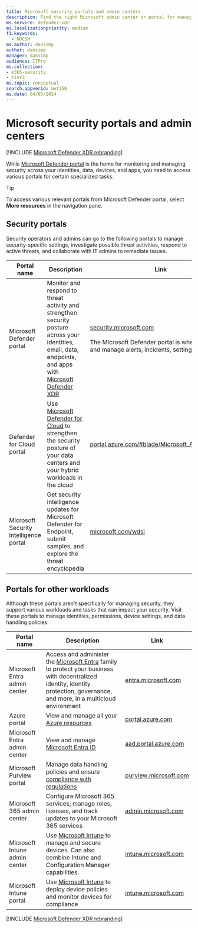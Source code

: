 ```yaml
---
title: Microsoft security portals and admin centers
description: Find the right Microsoft admin center or portal for managing various services related to Microsoft 365 security.
ms.service: defender-xdr
ms.localizationpriority: medium
f1.keywords:
  - NOCSH
ms.author: dansimp
author: dansimp
manager: dansimp
audience: ITPro
ms.collection: 
- m365-security
- tier3
ms.topic: conceptual
search.appverid: met150
ms.date: 04/03/2024
---
```


# Microsoft security portals and admin centers

[!INCLUDE [Microsoft Defender XDR rebranding](../includes/microsoft-defender.md)]

While [Microsoft Defender portal](microsoft-365-defender-portal.md) is the home for monitoring and managing security across your identities, data, devices, and apps, you need to access various portals for certain specialized tasks.

> [!TIP]
> To access various relevant portals from Microsoft Defender portal, select **More resources** in the navigation pane.

## Security portals

Security operators and admins can go to the following portals to manage security-specific settings, investigate possible threat activities, respond to active threats, and collaborate with IT admins to remediate issues.

| Portal name | Description | Link |
|---|---|---|
| Microsoft Defender portal | Monitor and respond to threat activity and strengthen security posture across your identities, email, data, endpoints, and apps with [Microsoft Defender XDR](microsoft-365-defender.md) | [security.microsoft.com](https://security.microsoft.com/)  <br/><br/>The Microsoft Defender portal is where you view and manage alerts, incidents, settings, and more. |
| Defender for Cloud portal | Use [Microsoft Defender for Cloud](/azure/security-center/security-center-intro) to strengthen the security posture of your data centers and your hybrid workloads in the cloud | [portal.azure.com/#blade/Microsoft_Azure_Security](https://portal.azure.com/#blade/Microsoft_Azure_Security/SecurityMenuBlade/0) |
| Microsoft Security Intelligence portal | Get security intelligence updates for Microsoft Defender for Endpoint, submit samples, and explore the threat encyclopedia | [microsoft.com/wdsi](https://microsoft.com/wdsi) |

## Portals for other workloads

Although these portals aren't specifically for managing security, they support various workloads and tasks that can impact your security. Visit these portals to manage identities, permissions, device settings, and data handling policies.

| Portal name | Description | Link |
|---|---|---|
| Microsoft Entra admin center | Access and administer the [Microsoft Entra](/entra) family to protect your business with decentralized identity, identity protection, governance, and more, in a multicloud environment | [entra.microsoft.com](https://entra.microsoft.com/) |
| Azure portal | View and manage all your [Azure resources](/azure/azure-resource-manager/management/overview)  | [portal.azure.com](https://portal.azure.com/) |
| Microsoft Entra admin center | View and manage [Microsoft Entra ID](/azure/active-directory/fundamentals/active-directory-whatis) | [aad.portal.azure.com](https://aad.portal.azure.com/) |
| Microsoft Purview portal | Manage data handling policies and ensure [compliance with regulations](/compliance/regulatory/offering-home) | [purview.microsoft.com](https://purview.microsoft.com/) |
| Microsoft 365 admin center | Configure Microsoft 365 services; manage roles, licenses, and track updates to your Microsoft 365 services | [admin.microsoft.com](https://go.microsoft.com/fwlink/p/?linkid=2166757) |
| Microsoft Intune admin center | Use [Microsoft Intune](/mem/intune/fundamentals/what-is-intune) to manage and secure devices. Can also combine Intune and Configuration Manager capabilities. | [intune.microsoft.com](https://intune.microsoft.com/) |
| Microsoft Intune portal | Use [Microsoft Intune](/mem/intune/fundamentals/what-is-intune) to deploy device policies and monitor devices for compliance | [intune.microsoft.com](https://intune.microsoft.com/#blade/Microsoft_Intune_DeviceSettings/DevicesMenu/overview) |


[!INCLUDE [Microsoft Defender XDR rebranding](../includes/defender-m3d-techcommunity.md)]
